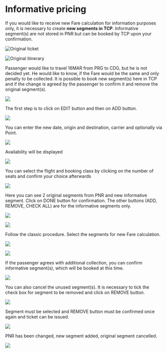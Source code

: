 # Informative pricing

If you would like to receive new Fare calculation for information purposes only, it is necessary to create **new segments in TCP**. Informative segment\(s\) are not stored in PNR but can be booked by TCP upon your confirmation.

![Original ticket](../.gitbook/assets/image%20%28103%29.png)

![Original itinerary](../.gitbook/assets/image%20%28161%29.png)

Passenger would like to travel 16MAR from PRG to CDG, but he is not decided yet. He would like to know, if the Fare would be the same and only penalty to be collected. It is possible to book new segment\(s\) here in TCP and if the change is agreed by the passenger to confirm it and remove the original segment\(s\).

![](../.gitbook/assets/image%20%28132%29.png)

The first step is to click on EDIT button and then on ADD button. 

![](../.gitbook/assets/image%20%28155%29.png)

You can enter the new date, origin and destination, carrier and optionally via Point.

![](../.gitbook/assets/image%20%28140%29.png)

Availability will be displayed

![](../.gitbook/assets/image%20%28118%29.png)

You can select the flight and booking class by clicking on the number of seats and confirm your choice afterwards

![](../.gitbook/assets/image%20%28164%29.png)

Here you can see 2 original segments from PNR and new informative segment. Click on DONE button for confirmation. The other buttons \(ADD, REMOVE, CHECK ALL\) are for the informative segments only.

![](../.gitbook/assets/image%20%28134%29.png)



![](../.gitbook/assets/image%20%28100%29.png)

Follow the classic procedure. Select the segments for new Fare calculation.

![](../.gitbook/assets/image%20%28139%29.png)

![](../.gitbook/assets/image%20%28160%29.png)

If the passenger agrees with additional collection, you can confirm informative segment\(s\), which will be booked at this time.

![](../.gitbook/assets/image%20%28131%29.png)

You can also cancel the unused segment\(s\). It is necessary to tick the check box for segment to be removed and click on REMOVE button.

![](../.gitbook/assets/image%20%28151%29.png)

Segment must be selected and REMOVE button must be confirmed once again and ticket can be issued.

![](../.gitbook/assets/image%20%28113%29.png)

PNR has been changed, new segment added, original segment cancelled.

![](../.gitbook/assets/image%20%28127%29.png)


